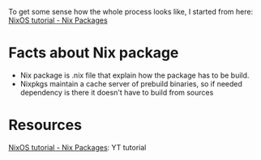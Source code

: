 To get some sense how the whole process looks like, I started from here: [NixOS tutorial - Nix Packages](https://www.youtube.com/watch?v=CqFcl4BmbN4)

# Facts about Nix package

- Nix package is .nix file that explain how the package has to be build.
- Nixpkgs maintain a cache server of prebuild binaries, so if needed dependency is there it doesn't have to build from sources

# Resources
[NixOS tutorial - Nix Packages](https://www.youtube.com/watch?v=CqFcl4BmbN4): YT tutorial
